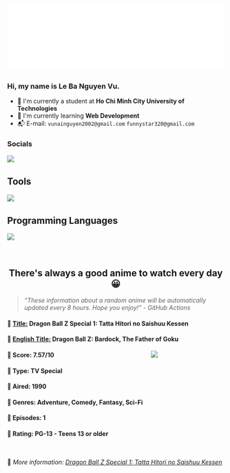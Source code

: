 
<img src="svg/nai.svg" />

<br />

<h3>Hi, my name is <strong>Le Ba Nguyen Vu</strong>.</h3>

- 🏫 I'm currently a student at **Ho Chi Minh City University of Technologies**
- 👀 I'm currently learning **Web Development**
- 📬 E-mail: `vunainguyen2002@gmail.com` `funnystar320@gmail.com`


<h3>Socials</h3>
<a target="_blank" href="https://instagram.com/vu.le1352"><img src="https://img.shields.io/badge/Instagram-%23E4405F.svg?style=for-the-badge&logo=Instagram&logoColor=white" /></a>

<p>
  <h2>Tools</h2>
  <a href="https://skillicons.dev">
    <img src="https://skillicons.dev/icons?i=git,dotnet,mongodb,express,react,nodejs,bootstrap,tailwind,laravel,docker&theme=dark" />
  </a>

  <br />

  <h2>Programming Languages</h2>

  <a href="https://skillicons.dev">
    <img src="https://skillicons.dev/icons?i=javascript,typescript,html,css,cs,php&theme=dark" />
  </a>
</p>

<br />

<h2 align="center">There's always a good anime to watch every day 😀</h2>

<blockquote>
<i>
<q>These information about a random anime will be automatically updated every 8 hours. Hope you enjoy!</q> - GitHub Actions
</i>
</blockquote>

<h4>
  <strong>🥭 <u>Title:</u></strong> Dragon Ball Z Special 1: Tatta Hitori no Saishuu Kessen
</h4>

<h4>🌿 <u>English Title:</u> Dragon Ball Z: Bardock, The Father of Goku</h4>

<img align="right" width="170" src=https://cdn.myanimelist.net/images/anime/1978/138488.jpg />

<h4>🌱 Score: 7.57/10</h4>

<h4>🌲 Type: TV Special</h4>

<h4>🌴 Aired: 1990</h4>

<h4>🌵 Genres: Adventure, Comedy, Fantasy, Sci-Fi</h4>

<h4>🥑 Episodes: 1</h4>

<h4>🍏 Rating: PG-13 - Teens 13 or older</h4>

<br />

🍂 *More information: [Dragon Ball Z Special 1: Tatta Hitori no Saishuu Kessen](https://myanimelist.net/anime/986/Dragon_Ball_Z_Special_1__Tatta_Hitori_no_Saishuu_Kessen)*
    
